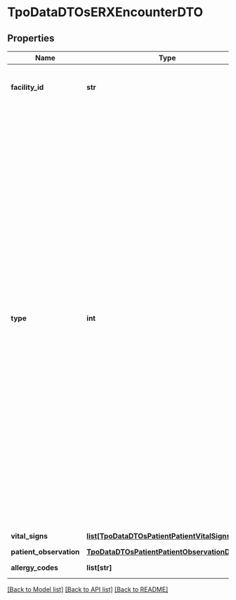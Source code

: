 # TpoDataDTOsERXEncounterDTO

## Properties
Name | Type | Description | Notes
------------ | ------------- | ------------- | -------------
**facility_id** | **str** | ID  of the facility responsible for the Encounter | 
**type** | **int** | Type of the encounter:  1 &#x3D; No Bed + No emergency room  2 &#x3D; No Bed + Emergency room  3 &#x3D; Inpatient Bed + No emergency room  4 &#x3D; Inpatient Bed + Emergency room  5 &#x3D; Daycase Bed + No emergency room  6 &#x3D; Daycase Bed + Emergency room  7 &#x3D; Nationals Screening  8 &#x3D; New Visa Screening  9 &#x3D; Renewal Visa Screening  12 &#x3D; Home  13 &#x3D; Assisted Living Facility  15 &#x3D; Mobile Unit  41 &#x3D; Ambulance - Land  42 &#x3D; Ambulance - Air or Water | 
**vital_signs** | [**list[TpoDataDTOsPatientPatientVitalSignsDTO]**](TpoDataDTOsPatientPatientVitalSignsDTO.md) | Patient vital signs | [optional] 
**patient_observation** | [**TpoDataDTOsPatientPatientObservationDTO**](TpoDataDTOsPatientPatientObservationDTO.md) |  | 
**allergy_codes** | **list[str]** | Patient allergies | [optional] 

[[Back to Model list]](../README.md#documentation-for-models) [[Back to API list]](../README.md#documentation-for-api-endpoints) [[Back to README]](../README.md)

